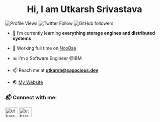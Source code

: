 <h1 align="center">Hi, I am Utkarsh Srivastava</h1>

![Profile Views](https://komarev.com/ghpvc/?username=utkarsh-pro&label=Profile%20views&color=0e75b6&style=flat)
![Twitter Follow](https://img.shields.io/twitter/follow/tangledbytes?style=social)
![GitHub followers](https://img.shields.io/github/followers/tangledbytes?style=social)

<!---
<p align="left"> <a href="https://github.com/ryo-ma/github-profile-trophy"><img src="https://github-profile-trophy.vercel.app/?username=utkarsh-pro&margin-w=8&margin-h=8&row=1" alt="utkarsh-pro" /></a> </p>
-->

- 🌱 I’m currently learning **everything storage engines and distributed systems**

- 🔨 Working full time on [NooBaa](https://github.com/noobaa/noobaa-core)

- 📊 I'm a Software Engineer @IBM

- 📫 Reach me at **utkarsh@sagacious.dev**
  
- 🌏 [My Website](https://tangledbytes.com)

<h3 align="left">📬 Connect with me:</h3>
<p align="left">
<a href="https://twitter.com/tangledbytes" target="blank"><img align="center" src="https://raw.githubusercontent.com/rahuldkjain/github-profile-readme-generator/master/src/images/icons/Social/twitter.svg" alt="utkarshdev23" height="30" width="40" /></a>
<a href="https://linkedin.com/in/utkarsh-srivastava-2310" target="blank"><img align="center" src="https://raw.githubusercontent.com/rahuldkjain/github-profile-readme-generator/master/src/images/icons/Social/linked-in-alt.svg" alt="utkarsh-srivastava-2310" height="30" width="40" /></a>
</p>

<!---
<h3 align="left">🧰 Languages and Tools:</h3>
<p align="left"> 
  <a href="https://www.w3schools.com/cpp/" target="_blank" rel="noreferrer"> 
    <img src="https://raw.githubusercontent.com/devicons/devicon/master/icons/cplusplus/cplusplus-original.svg" alt="cplusplus" width="40" height="40"/>
  </a>
  <a href="https://www.docker.com/" target="_blank" rel="noreferrer">
    <img src="https://raw.githubusercontent.com/devicons/devicon/master/icons/docker/docker-original-wordmark.svg" alt="docker" width="40" height="40"/>
  </a>
  <a href="https://golang.org" target="_blank" rel="noreferrer">
    <img src="https://raw.githubusercontent.com/devicons/devicon/master/icons/go/go-original.svg" alt="go" width="40" height="40"/>
  </a>
  <a href="https://developer.mozilla.org/en-US/docs/Web/JavaScript" target="_blank" rel="noreferrer">
    <img src="https://raw.githubusercontent.com/devicons/devicon/master/icons/javascript/javascript-original.svg" alt="javascript" width="40" height="40"/
  </a>
  <a href="https://kubernetes.io" target="_blank" rel="noreferrer">
    <img src="https://www.vectorlogo.zone/logos/kubernetes/kubernetes-icon.svg" alt="kubernetes" width="40" height="40"/>
  </a>
  <a href="https://www.linux.org/" target="_blank" rel="noreferrer">
    <img src="https://raw.githubusercontent.com/devicons/devicon/master/icons/linux/linux-original.svg" alt="linux" width="40" height="40"/>
  </a>
  <a href="https://www.mongodb.com/" target="_blank" rel="noreferrer">
    <img src="https://raw.githubusercontent.com/devicons/devicon/master/icons/mongodb/mongodb-original-wordmark.svg" alt="mongodb" width="40" height="40"/>   </a>
  <a href="https://nodejs.org" target="_blank" rel="noreferrer">
    <img src="https://raw.githubusercontent.com/devicons/devicon/master/icons/nodejs/nodejs-original-wordmark.svg" alt="nodejs" width="40" height="40"/>
  </a>
  <a href="https://www.postgresql.org" target="_blank" rel="noreferrer">
    <img src="https://raw.githubusercontent.com/devicons/devicon/master/icons/postgresql/postgresql-original-wordmark.svg" alt="postgresql" width="40" height="40"/>
  </a>
  <a href="https://reactjs.org/" target="_blank" rel="noreferrer">
    <img src="https://raw.githubusercontent.com/devicons/devicon/master/icons/react/react-original-wordmark.svg" alt="react" width="40" height="40"/>
  </a>
  <a href="https://redis.io" target="_blank" rel="noreferrer">
    <img src="https://raw.githubusercontent.com/devicons/devicon/master/icons/redis/redis-original-wordmark.svg" alt="redis" width="40" height="40"/>
  </a>
  <a href="https://www.rust-lang.org" target="_blank" rel="noreferrer">
    <img src="https://raw.githubusercontent.com/devicons/devicon/master/icons/rust/rust-plain.svg" alt="rust" width="40" height="40"/>
  </a>
  <a href="https://www.typescriptlang.org/" target="_blank" rel="noreferrer"> 
    <img src="https://raw.githubusercontent.com/devicons/devicon/master/icons/typescript/typescript-original.svg" alt="typescript" width="40" height="40"/>   </a>
</p>

<h3 align="left">📈 Stats:</h3>

<p>
  <img align="left" src="https://github-readme-stats.vercel.app/api/top-langs?username=utkarsh-pro&show_icons=true&locale=en&hide=QML,CSS,HTML,Shell,Vim+script" alt="utkarsh-pro" />
</p>

<p>
  &nbsp;
  <img align="center" src="https://github-readme-stats.vercel.app/api?username=utkarsh-pro&show_icons=true&locale=en" alt="utkarsh-pro" />
</p>
<p>
  <img align="center" src="https://github-readme-streak-stats.herokuapp.com/?user=utkarsh-pro" alt="utkarsh-pro" />
</p>
-->
